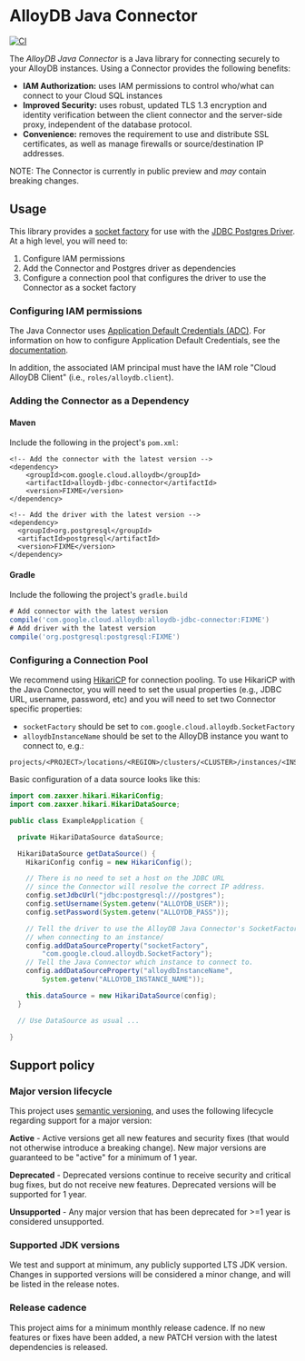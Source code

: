 # AlloyDB Java Connector

[![CI][ci-badge]][ci-build]

[ci-badge]: https://github.com/GoogleCloudPlatform/alloydb-java-connector/actions/workflows/ci.yml/badge.svg?event=push
[ci-build]: https://github.com/GoogleCloudPlatform/alloydb-java-connector/actions/workflows/ci.yml?query=event%3Apush+branch%3Amain

The _AlloyDB Java Connector_ is a Java library for connecting securely to your
AlloyDB instances. Using a Connector provides the following benefits:

* **IAM Authorization:** uses IAM permissions to control who/what can connect to
  your Cloud SQL instances
* **Improved Security:** uses robust, updated TLS 1.3 encryption and
  identity verification between the client connector and the server-side proxy,
  independent of the database protocol.
* **Convenience:** removes the requirement to use and distribute SSL
  certificates, as well as manage firewalls or source/destination IP addresses.

NOTE: The Connector is currently in public preview and *may* contain breaking
changes.

## Usage

This library provides a [socket factory][socket-factory] for use with the
[JDBC Postgres Driver][postgres-driver]. At a high level, you will need to:

1. Configure IAM permissions
1. Add the Connector and Postgres driver as dependencies
1. Configure a connection pool that configures the driver to use the Connector
   as a socket factory

[socket-factory]: https://docs.oracle.com/javase/8/docs/api/javax/net/SocketFactory.html
[postgres-driver]: https://jdbc.postgresql.org/

### Configuring IAM permissions

The Java Connector uses [Application Default Credentials (ADC)][adc]. For
information on how to configure Application Default Credentials, see the
[documentation][set-adc].

In addition, the associated IAM principal must have the IAM role "Cloud AlloyDB
Client" (i.e., `roles/alloydb.client`).

[adc]: https://cloud.google.com/docs/authentication/application-default-credentials
[set-adc]: https://cloud.google.com/docs/authentication/provide-credentials-adc


### Adding the Connector as a Dependency

#### Maven

Include the following in the project's `pom.xml`:

```maven-pom
<!-- Add the connector with the latest version -->
<dependency>
    <groupId>com.google.cloud.alloydb</groupId>
    <artifactId>alloydb-jdbc-connector</artifactId>
    <version>FIXME</version>
</dependency>

<!-- Add the driver with the latest version -->
<dependency>
  <groupId>org.postgresql</groupId>
  <artifactId>postgresql</artifactId>
  <version>FIXME</version>
</dependency>
```

#### Gradle

Include the following the project's `gradle.build`

```gradle
# Add connector with the latest version
compile('com.google.cloud.alloydb:alloydb-jdbc-connector:FIXME')
# Add driver with the latest version
compile('org.postgresql:postgresql:FIXME')
```

### Configuring a Connection Pool

We recommend using [HikariCP][] for connection pooling. To use HikariCP with
the Java Connector, you will need to set the usual properties (e.g., JDBC URL,
username, password, etc) and you will need to set two Connector specific
properties:

[HikariCP]: https://github.com/brettwooldridge/HikariCP

- `socketFactory` should be set to `com.google.cloud.alloydb.SocketFactory`
- `alloydbInstanceName` should be set to the AlloyDB instance you want to
  connect to, e.g.:
```
projects/<PROJECT>/locations/<REGION>/clusters/<CLUSTER>/instances/<INSTANCE>
```

Basic configuration of a data source looks like this:

``` java
import com.zaxxer.hikari.HikariConfig;
import com.zaxxer.hikari.HikariDataSource;

public class ExampleApplication {

  private HikariDataSource dataSource;

  HikariDataSource getDataSource() {
    HikariConfig config = new HikariConfig();

    // There is no need to set a host on the JDBC URL
    // since the Connector will resolve the correct IP address.
    config.setJdbcUrl("jdbc:postgresql:///postgres");
    config.setUsername(System.getenv("ALLOYDB_USER"));
    config.setPassword(System.getenv("ALLOYDB_PASS"));

    // Tell the driver to use the AlloyDB Java Connector's SocketFactor
    // when connecting to an instance/
    config.addDataSourceProperty("socketFactory",
        "com.google.cloud.alloydb.SocketFactory");
    // Tell the Java Connector which instance to connect to.
    config.addDataSourceProperty("alloydbInstanceName",
        System.getenv("ALLOYDB_INSTANCE_NAME"));

    this.dataSource = new HikariDataSource(config);
  }

  // Use DataSource as usual ...

}
```

## Support policy

### Major version lifecycle

This project uses [semantic versioning](https://semver.org/), and uses the
following lifecycle regarding support for a major version:

**Active** - Active versions get all new features and security fixes (that
would not otherwise introduce a breaking change). New major versions are
guaranteed to be "active" for a minimum of 1 year.

**Deprecated** - Deprecated versions continue to receive security and critical
bug fixes, but do not receive new features. Deprecated versions will be
supported for 1 year.

**Unsupported** - Any major version that has been deprecated for >=1 year is
considered unsupported.

### Supported JDK versions

We test and support at minimum, any publicly supported LTS JDK version.
Changes in supported versions will be considered a minor change, and will be
listed in the release notes.

### Release cadence

This project aims for a minimum monthly release cadence. If no new
features or fixes have been added, a new PATCH version with the latest
dependencies is released.
